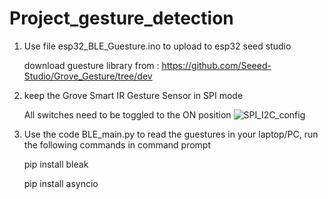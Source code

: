 # Project_gesture_detection
1. Use file esp32_BLE_Guesture.ino to upload to esp32 seed studio
   
     download guesture library from : https://github.com/Seeed-Studio/Grove_Gesture/tree/dev
2. keep the Grove Smart IR Gesture Sensor in SPI mode
   
     All switches need to be toggled to the ON position
    ![SPI_I2C_config](https://github.com/Sumanthverne357/Project_gesture_detection/assets/151477718/140b4a3f-643a-48ae-9f7c-6acb266c5685)
   
4. Use the code BLE_main.py to read the guestures in your laptop/PC, run the following commands in command prompt

     pip install bleak
   
     pip install asyncio


 
